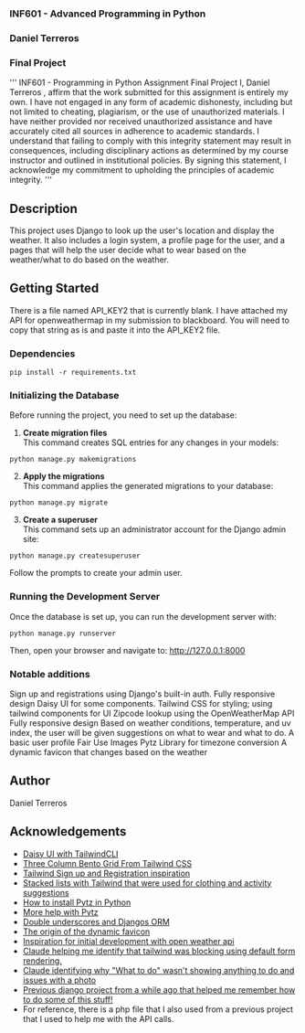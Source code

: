### INF601 - Advanced Programming in Python
### Daniel Terreros
### Final Project

'''
INF601 - Programming in Python
Assignment Final Project
I,     Daniel Terreros    , affirm that the work submitted for this assignment is entirely my own. I have not engaged in 
any form of academic dishonesty, including but not limited to cheating, plagiarism, or the use of unauthorized materials.
I have neither provided nor received unauthorized assistance and have accurately cited all sources in adherence to academic
standards. I understand that failing to comply with this integrity statement may result in consequences,
including disciplinary actions as determined by my course instructor and outlined in institutional policies.
By signing this statement, I acknowledge my commitment to upholding the principles of academic integrity.
'''


## Description

This project uses Django to look up the user's location and display the weather. It also includes a login system, a profile page
for the user, and a pages that will help the user decide what to wear based on the weather/what to do based on the weather.

## Getting Started

There is a file named API_KEY2 that is currently blank. I have attached my API for openweathermap in my submission to blackboard.
You will need to copy that string as is and paste it into the API_KEY2 file.

### Dependencies

```
pip install -r requirements.txt
```

### Initializing the Database

Before running the project, you need to set up the database:

1. **Create migration files**  
   This command creates SQL entries for any changes in your models:
```
python manage.py makemigrations
```

2. **Apply the migrations**  
This command applies the generated migrations to your database:
```
python manage.py migrate
```
3. **Create a superuser**  
This command sets up an administrator account for the Django admin site:
```
python manage.py createsuperuser
```

Follow the prompts to create your admin user.

### Running the Development Server

Once the database is set up, you can run the development server with:
```
python manage.py runserver
```



Then, open your browser and navigate to:
http://127.0.0.1:8000

### Notable additions
Sign up and registrations using Django's built-in auth.
Fully responsive design
Daisy UI for some components.
Tailwind CSS for styling; using tailwind components for UI
Zipcode lookup using the OpenWeatherMap API
Fully responsive design
Based on weather conditions, temperature, and uv index, the user will be given suggestions on what to wear and what to do.
A basic user profile
Fair Use Images
Pytz Library for timezone conversion
A dynamic favicon that changes based on the weather



## Author

Daniel Terreros

## Acknowledgements
* [Daisy UI with TailwindCLI](https://https://daisyui.com/docs/install/django/)
* [Three Column Bento Grid From Tailwind CSS](https://tailwindcss.com/plus/ui-blocks/preview)
* [Tailwind Sign up and Registration inspiration](https://tailwindcss.com/plus/ui-blocks/application-ui/forms/sign-in-forms)
* [Stacked lists with Tailwind that were used for clothing and activity suggestions](https://tailwindcss.com/plus/ui-blocks/application-ui/lists/stacked-lists)
* [How to install Pytz in Python](https://www.geeksforgeeks.org/how-to-install-pytz-in-python/)
* [More help with Pytz](https://www.youtube.com/watch?v=3B5oInYNb5c)
* [Double underscores and Djangos ORM](https://stackoverflow.com/questions/21319832/what-do-double-underscores-indicate)
* [The origin of the dynamic favicon](https://www.geeksforgeeks.org/how-to-change-favicon-dynamically/)
* [Inspiration for initial development with open weather api](https://www.youtube.com/watch?v=lyeK0aE_qRg)
* [Claude helping me identify that tailwind was blocking using default form rendering.](https://claude.ai/share/4f41c908-c901-4efe-ad79-fbe7b50b716f)
* [Claude identifying why "What to do" wasn't showing anything to do and issues with a photo](https://claude.ai/share/da423f6d-539a-473f-b43e-54ea72d4fdc3)
* [Previous django project from a while ago that helped me remember how to do some of this stuff!](https://github.com/DanielTKC/current_club)
* For reference, there is a php file that I also used from a previous project that I used to help me with the API calls.
